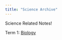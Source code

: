 ```yaml
---
title: "Science Archive"
---
```


Science Related Notes!

Term 1: [Biology](wanderer-archive/year-10/science/bio/biology.md)

